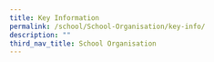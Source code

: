 ```yaml
---
title: Key Information
permalink: /school/School-Organisation/key-info/
description: ""
third_nav_title: School Organisation
---
```

